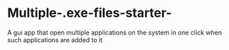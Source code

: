 # Multiple-.exe-files-starter-
A gui app that open multiple applications on the system in one click when such applications are added to it
